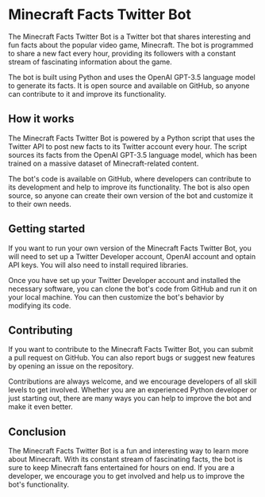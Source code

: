 # Minecraft Facts Twitter Bot

The Minecraft Facts Twitter Bot is a Twitter bot that shares interesting and fun facts about the popular video game, Minecraft. The bot is programmed to share a new fact every hour, providing its followers with a constant stream of fascinating information about the game.

The bot is built using Python and uses the OpenAI GPT-3.5 language model to generate its facts. It is open source and available on GitHub, so anyone can contribute to it and improve its functionality.

## How it works

The Minecraft Facts Twitter Bot is powered by a Python script that uses the Twitter API to post new facts to its Twitter account every hour. The script sources its facts from the OpenAI GPT-3.5 language model, which has been trained on a massive dataset of Minecraft-related content.

The bot's code is available on GitHub, where developers can contribute to its development and help to improve its functionality. The bot is also open source, so anyone can create their own version of the bot and customize it to their own needs.

## Getting started

If you want to run your own version of the Minecraft Facts Twitter Bot, you will need to set up a Twitter Developer account, OpenAI account and optain API keys. You will also need to install required libraries.

Once you have set up your Twitter Developer account and installed the necessary software, you can clone the bot's code from GitHub and run it on your local machine. You can then customize the bot's behavior by modifying its code.

## Contributing

If you want to contribute to the Minecraft Facts Twitter Bot, you can submit a pull request on GitHub. You can also report bugs or suggest new features by opening an issue on the repository.

Contributions are always welcome, and we encourage developers of all skill levels to get involved. Whether you are an experienced Python developer or just starting out, there are many ways you can help to improve the bot and make it even better.

## Conclusion

The Minecraft Facts Twitter Bot is a fun and interesting way to learn more about Minecraft. With its constant stream of fascinating facts, the bot is sure to keep Minecraft fans entertained for hours on end. If you are a developer, we encourage you to get involved and help us to improve the bot's functionality.
